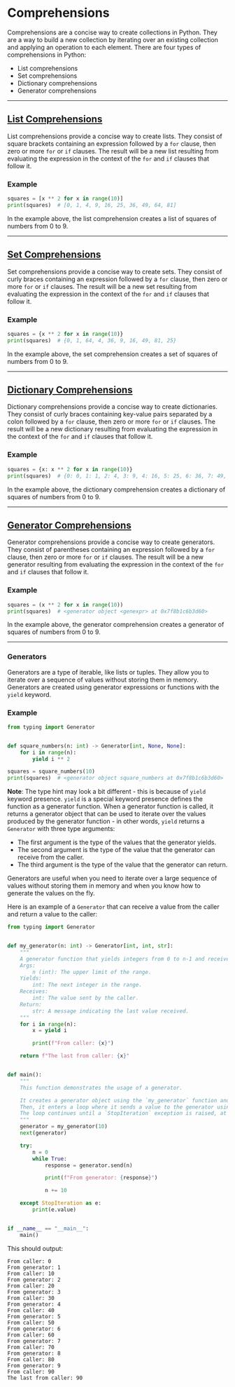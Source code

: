# Comprehensions

Comprehensions are a concise way to create collections in Python. They are a way to build a new collection by iterating over an existing collection and applying an operation to each element. There are four types of comprehensions in Python:

- List comprehensions
- Set comprehensions
- Dictionary comprehensions
- Generator comprehensions

---

## [List Comprehensions](https://docs.python.org/3/tutorial/datastructures.html#list-comprehensions)

List comprehensions provide a concise way to create lists. They consist of square brackets containing an expression followed by a `for` clause, then zero or more `for` or `if` clauses. The result will be a new list resulting from evaluating the expression in the context of the `for` and `if` clauses that follow it.

### Example
```python
squares = [x ** 2 for x in range(10)]
print(squares)  # [0, 1, 4, 9, 16, 25, 36, 49, 64, 81]
```

In the example above, the list comprehension creates a list of squares of numbers from 0 to 9.

---

## [Set Comprehensions](https://docs.python.org/3/tutorial/datastructures.html#sets)

Set comprehensions provide a concise way to create sets. They consist of curly braces containing an expression followed by a `for` clause, then zero or more `for` or `if` clauses. The result will be a new set resulting from evaluating the expression in the context of the `for` and `if` clauses that follow it.

### Example
```python
squares = {x ** 2 for x in range(10)}
print(squares)  # {0, 1, 64, 4, 36, 9, 16, 49, 81, 25}
```

In the example above, the set comprehension creates a set of squares of numbers from 0 to 9.

---

## [Dictionary Comprehensions](https://docs.python.org/3/tutorial/datastructures.html#dictionaries)

Dictionary comprehensions provide a concise way to create dictionaries. They consist of curly braces containing key-value pairs separated by a colon followed by a `for` clause, then zero or more `for` or `if` clauses. The result will be a new dictionary resulting from evaluating the expression in the context of the `for` and `if` clauses that follow it.

### Example
```python
squares = {x: x ** 2 for x in range(10)}
print(squares)  # {0: 0, 1: 1, 2: 4, 3: 9, 4: 16, 5: 25, 6: 36, 7: 49, 8: 64, 9: 81}
```

In the example above, the dictionary comprehension creates a dictionary of squares of numbers from 0 to 9.

---

## [Generator Comprehensions](https://docs.python.org/3/tutorial/classes.html#generators)

Generator comprehensions provide a concise way to create generators. They consist of parentheses containing an expression followed by a `for` clause, then zero or more `for` or `if` clauses. The result will be a new generator resulting from evaluating the expression in the context of the `for` and `if` clauses that follow it.

### Example
```python
squares = (x ** 2 for x in range(10))
print(squares)  # <generator object <genexpr> at 0x7f8b1c6b3d60>
```

In the example above, the generator comprehension creates a generator of squares of numbers from 0 to 9.

---

### Generators

Generators are a type of iterable, like lists or tuples. They allow you to iterate over a sequence of values without storing them in memory. Generators are created using generator expressions or functions with the `yield` keyword.

### Example
```python
from typing import Generator


def square_numbers(n: int) -> Generator[int, None, None]:
    for i in range(n):
        yield i ** 2

squares = square_numbers(10)
print(squares)  # <generator object square_numbers at 0x7f8b1c6b3d60>
```

**Note**: The type hint may look a bit different - this is because of `yield` keyword presence. `yield` is a special keyword presence defines the function as a generator function. When a generator function is called, it returns a generator object that can be used to iterate over the values produced by the generator function - in other words, `yield` returns a `Generator` with three type arguments:

- The first argument is the type of the values that the generator yields.
- The second argument is the type of the value that the generator can receive from the caller.
- The third argument is the type of the value that the generator can return.

Generators are useful when you need to iterate over a large sequence of values without storing them in memory and when you know how to generate the values on the fly.

Here is an example of a `Generator` that can receive a value from the caller and return a value to the caller:

```python
from typing import Generator


def my_generator(n: int) -> Generator[int, int, str]:
    """
    A generator function that yields integers from 0 to n-1 and receives values from the caller.
    Args:
        n (int): The upper limit of the range.
    Yields:
        int: The next integer in the range.
    Receives:
        int: The value sent by the caller.
    Return:
        str: A message indicating the last value received.
    """
    for i in range(n):
        x = yield i

        print(f"From caller: {x}")

    return f"The last from caller: {x}"


def main():
    """
    This function demonstrates the usage of a generator.

    It creates a generator object using the `my_generator` function and calls `next()` on it to initialize the generator.
    Then, it enters a loop where it sends a value to the generator using `generator.send()` and increments the value by 10.
    The loop continues until a `StopIteration` exception is raised, at which point the value of the exception is printed.
    """
    generator = my_generator(10)
    next(generator)

    try:
        n = 0
        while True:
            response = generator.send(n)

            print(f"From generator: {response}")

            n += 10

    except StopIteration as e:
        print(e.value)


if __name__ == "__main__":
    main()
```

This should output:

```
From caller: 0
From generator: 1
From caller: 10
From generator: 2
From caller: 20
From generator: 3
From caller: 30
From generator: 4
From caller: 40
From generator: 5
From caller: 50
From generator: 6
From caller: 60
From generator: 7
From caller: 70
From generator: 8
From caller: 80
From generator: 9
From caller: 90
The last from caller: 90
```